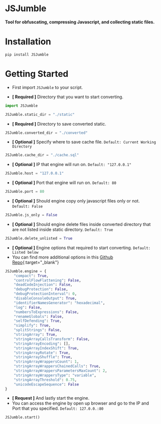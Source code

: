 # JSJumble
**Tool for obfuscating, compressing Javascript, and collecting static files.**  

# Installation
```
pip install JSJumble
```

# Getting Started
- First import `JSJumble` to your script.


- **[ Required ]** Directory that you want to start converting.
```python
import JSJumble

JSJumble.static_dir = "./static"
```

- **[ Required ]** Directory to save converted static.
```python
JSJumble.converted_dir = "./converted"
```

- **[ Optional ]** Specify where to save cache file. `Default: Current Working Directory`
```python
JSJumble.cache_dir = "./cache.sql"
```

- **[ Optional ]** IP that engine will run on. `Default: "127.0.0.1"`
```python
JSJumble.host = "127.0.0.1"
```

- **[ Optional ]** Port that engine will run on. `Default: 80`
```python
JSJumble.port = 80
```

- **[ Optional ]** Should engine copy only javascript files only or not. `Default: False`
```python
JSJumble.js_only = False
```

- **[ Optional ]** Should engine delete files inside converted directory that are not listed inside static directory. `Default: True`
```python
JSJumble.delete_unlisted = True
```

- **[ Optional ]** Engine options that required to start converting. `Default: Listed below`
- You can find more additional options in this [Github Repo](https://github.com/javascript-obfuscator/javascript-obfuscator#javascript-obfuscator-options){:target="\_blank"}
```python
JSJumble.engine = {
    "compact": True,
    "controlFlowFlattening": False,
    "deadCodeInjection": False,
    "debugProtection": False,
    "debugProtectionInterval": 0,
    "disableConsoleOutput": True,
    "identifierNamesGenerator": "hexadecimal",
    "log": False,
    "numbersToExpressions": False,
    "renameGlobals": False,
    "selfDefending": True,
    "simplify": True,
    "splitStrings": False,
    "stringArray": True,
    "stringArrayCallsTransform": False,
    "stringArrayEncoding": [],
    "stringArrayIndexShift": True,
    "stringArrayRotate": True,
    "stringArrayShuffle": True,
    "stringArrayWrappersCount": 1,
    "stringArrayWrappersChainedCalls": True,
    "stringArrayWrappersParametersMaxCount": 2,
    "stringArrayWrappersType": "variable",
    "stringArrayThreshold": 0.75,
    "unicodeEscapeSequence": False
}

```

- **[ Request ]** And lastly start the engine.
- You can access the engine by open up browser and go to the IP and Port that you specified. `Default: 127.0.0.:80`
```python
JSJumble.start()
```
